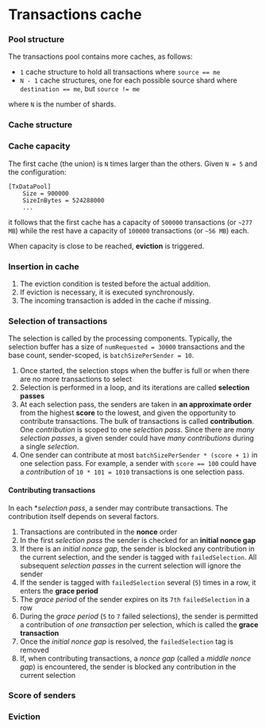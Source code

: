 # Transactions cache

### Pool structure

The transactions pool contains more caches, as follows:

 - `1` cache structure to hold all transactions where `source == me`
 - `N - 1` cache structures, one for each possible source shard where `destination == me`, but `source != me`

where `N` is the number of shards.

### Cache structure

### Cache capacity

The first cache (the union) is `N` times larger than the others. Given `N = 5` and the configuration:

```
[TxDataPool]
    Size = 900000
    SizeInBytes = 524288000
    ...
```

it follows that the first cache has a capacity of `500000` transactions (or `~277 MB`) while the rest have a capacity of `100000` transactions (or `~56 MB`) each.

When capacity is close to be reached, **eviction** is triggered.

### Insertion in cache

 1. The eviction condition is tested before the actual addition.
 1. If eviction is necessary, it is executed synchronously.
 1. The incoming transaction is added in the cache if missing.

### Selection of transactions

The selection is called by the processing components. Typically, the selection buffer has a size of `numRequested = 30000` transactions and the base count, sender-scoped, is `batchSizePerSender = 10`.

 1. Once started, the selection stops when the buffer is full or when there are no more transactions to select
 1. Selection is performed in a loop, and its iterations are called **selection passes**
 1. At each selection pass, the senders are taken in **an approximate order** from the highest **score** to the lowest, and given the opportunity to contribute transactions. The bulk of transactions is called **contribution**. One *contribution* is scoped to one *selection pass*. Since there are *many selection passes*, a given sender could have *many contributions* during a single *selection*.
 1. One sender can contribute at most `batchSizePerSender * (score + 1)` in one selection pass. For example, a sender with `score == 100` could have a *contribution* of `10 * 101 = 1010` transactions is one selection pass.

#### Contributing transactions

In each **selection pass*, a sender may contribute transactions. The contribution itself depends on several factors.

 1. Transactions are contributed in the **nonce** order
 1. In the first *selection pass* the sender is checked for an **initial nonce gap**
 1. If there is an *initial nonce gap*, the sender is blocked any contribution in the current selection, and the sender is tagged with `failedSelection`. All subsequent *selection passes* in the current selection will ignore the sender
 1. If the sender is tagged with `failedSelection` several (`5`) times in a row, it enters the **grace period**
 1. The *grace period* of the sender expires on its `7th` `failedSelection` in a row
 1. During the *grace period* (`5` to `7` failed selections), the sender is permitted a contribution of *one transaction* per selection, which is called the **grace transaction**
 1. Once the *initial nonce gap* is resolved, the `failedSelection` tag is removed
 1. If, when contributing transactions, a *nonce gap* (called a *middle nonce gap*) is encountered, the sender is blocked any contribution in the current selection

 ### Score of senders

 ### Eviction